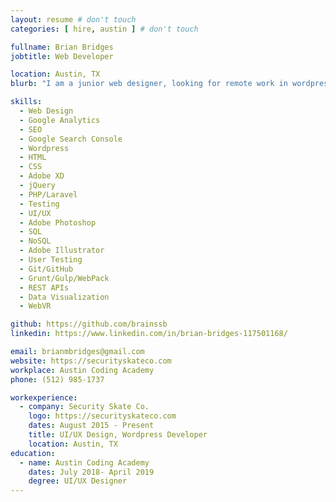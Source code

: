 ```yaml
---
layout: resume # don't touch
categories: [ hire, austin ] # don't touch

fullname: Brian Bridges
jobtitle: Web Developer

location: Austin, TX
blurb: "I am a junior web designer, looking for remote work in wordpress"

skills:
  - Web Design
  - Google Analytics
  - SEO
  - Google Search Console
  - Wordpress
  - HTML
  - CSS
  - Adobe XD
  - jQuery
  - PHP/Laravel
  - Testing
  - UI/UX
  - Adobe Photoshop
  - SQL
  - NoSQL
  - Adobe Illustrator
  - User Testing
  - Git/GitHub
  - Grunt/Gulp/WebPack
  - REST APIs
  - Data Visualization
  - WebVR

github: https://github.com/brainssb
linkedin: https://www.linkedin.com/in/brian-bridges-117501168/

email: brianmbridges@gmail.com
website: https://securityskateco.com
workplace: Austin Coding Academy
phone: (512) 985-1737

workexperience:
  - company: Security Skate Co.
    logo: https://securityskateco.com
    dates: August 2015 - Present
    title: UI/UX Design, Wordpress Developer
    location: Austin, TX
education:
  - name: Austin Coding Academy
    dates: July 2018- April 2019
    degree: UI/UX Designer
---
```

